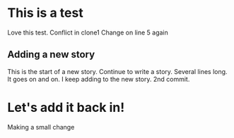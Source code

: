 # This is a test

Love this test.
Conflict in clone1
Change on line 5 again

## Adding a new story
This is the start of a new story.
Continue to write a story. 
Several lines long.
It goes on and on.
I keep adding to the new story. 2nd commit.

# Let's add it back in!
Making a small change
